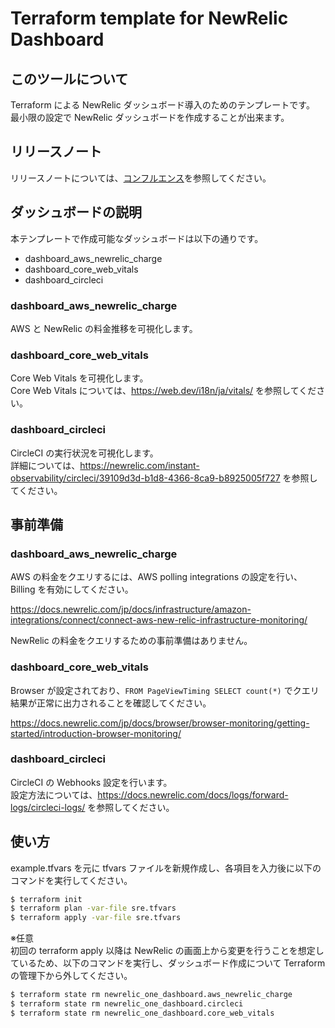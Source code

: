 # Terraform template for NewRelic Dashboard

## このツールについて

Terraform による NewRelic ダッシュボード導入のためのテンプレートです。  
最小限の設定で NewRelic ダッシュボードを作成することが出来ます。

## リリースノート

リリースノートについては、[コンフルエンス](https://confl.arms.dmm.com/pages/viewpage.action?pageId=1100764234)を参照してください。

## ダッシュボードの説明

本テンプレートで作成可能なダッシュボードは以下の通りです。

* dashboard_aws_newrelic_charge
* dashboard_core_web_vitals
* dashboard_circleci

### dashboard_aws_newrelic_charge

AWS と NewRelic の料金推移を可視化します。

### dashboard_core_web_vitals

Core Web Vitals を可視化します。  
Core Web Vitals については、https://web.dev/i18n/ja/vitals/ を参照してください。

### dashboard_circleci

CircleCI の実行状況を可視化します。  
詳細については、https://newrelic.com/instant-observability/circleci/39109d3d-b1d8-4366-8ca9-b8925005f727 を参照してください。

## 事前準備

### dashboard_aws_newrelic_charge

AWS の料金をクエリするには、AWS polling integrations の設定を行い、Billing を有効にしてください。

https://docs.newrelic.com/jp/docs/infrastructure/amazon-integrations/connect/connect-aws-new-relic-infrastructure-monitoring/

NewRelic の料金をクエリするための事前準備はありません。

### dashboard_core_web_vitals

Browser が設定されており、`FROM PageViewTiming SELECT count(*)` でクエリ結果が正常に出力されることを確認してください。

https://docs.newrelic.com/jp/docs/browser/browser-monitoring/getting-started/introduction-browser-monitoring/

### dashboard_circleci

CircleCI の Webhooks 設定を行います。  
設定方法については、https://docs.newrelic.com/docs/logs/forward-logs/circleci-logs/ を参照してください。

## 使い方

example.tfvars を元に tfvars ファイルを新規作成し、各項目を入力後に以下のコマンドを実行してください。

```bash
$ terraform init
$ terraform plan -var-file sre.tfvars
$ terraform apply -var-file sre.tfvars
```

※任意  
初回の terraform apply 以降は NewRelic の画面上から変更を行うことを想定しているため、以下のコマンドを実行し、ダッシュボード作成について Terraform の管理下から外してください。

```bash
$ terraform state rm newrelic_one_dashboard.aws_newrelic_charge
$ terraform state rm newrelic_one_dashboard.circleci
$ terraform state rm newrelic_one_dashboard.core_web_vitals
```
